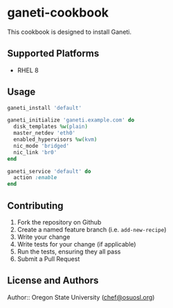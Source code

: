 # ganeti-cookbook

This cookbook is designed to install Ganeti.

## Supported Platforms

* RHEL 8

## Usage

```ruby
ganeti_install 'default'

ganeti_initialize 'ganeti.example.com' do
  disk_templates %w(plain)
  master_netdev 'eth0'
  enabled_hypervisors %w(kvm)
  nic_mode 'bridged'
  nic_link 'br0'
end

ganeti_service 'default' do
  action :enable
end
```

## Contributing

1. Fork the repository on Github
2. Create a named feature branch (i.e. `add-new-recipe`)
3. Write your change
4. Write tests for your change (if applicable)
5. Run the tests, ensuring they all pass
6. Submit a Pull Request

## License and Authors

Author:: Oregon State University (<chef@osuosl.org>)
